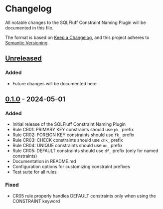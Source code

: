 # Changelog

All notable changes to the SQLFluff Constraint Naming Plugin will be documented in this file.

The format is based on [Keep a Changelog](https://keepachangelog.com/en/1.0.0/),
and this project adheres to [Semantic Versioning](https://semver.org/spec/v2.0.0.html).

## [Unreleased]

### Added
- Future changes will be documented here

## [0.1.0] - 2024-05-01

### Added
- Initial release of the SQLFluff Constraint Naming Plugin
- Rule CR01: PRIMARY KEY constraints should use `pk_` prefix
- Rule CR02: FOREIGN KEY constraints should use `fk_` prefix
- Rule CR03: CHECK constraints should use `chk_` prefix
- Rule CR04: UNIQUE constraints should use `uc_` prefix
- Rule CR05: DEFAULT constraints should use `df_` prefix (only for named constraints)
- Documentation in README.md
- Configuration options for customizing constraint prefixes
- Test suite for all rules

### Fixed
- CR05 rule properly handles DEFAULT constraints only when using the CONSTRAINT keyword

[Unreleased]: https://github.com/sergeiboikov/sqlfluff-extended-pack/compare/v0.1.0...HEAD
[0.1.0]: https://github.com/sergeiboikov/sqlfluff-extended-pack/releases/tag/v0.1.0
